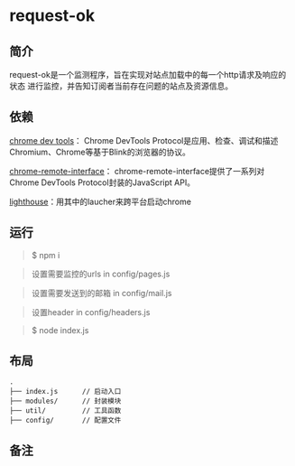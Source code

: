 # request-ok

## 简介

request-ok是一个监测程序，旨在实现对站点加载中的每一个http请求及响应的状态
进行监控，并告知订阅者当前存在问题的站点及资源信息。

## 依赖

[chrome dev tools](https://chromedevtools.github.io/devtools-protocol/)：
Chrome DevTools Protocol是应用、检查、调试和描述Chromium、Chrome等基于Blink的浏览器的协议。

[chrome-remote-interface](https://github.com/cyrus-and/chrome-remote-interface/blob/master/README.md)：
chrome-remote-interface提供了一系列对Chrome DevTools Protocol封装的JavaScript API。

[lighthouse](https://github.com/GoogleChrome/lighthouse/tree/master/docs)：用其中的laucher来跨平台启动chrome

## 运行

> $ npm i

> 设置需要监控的urls in config/pages.js

> 设置需要发送到的邮箱 in config/mail.js

> 设置header in config/headers.js

> $ node index.js


## 布局

```
.
├── index.js      // 启动入口
├── modules/      // 封装模块
├── util/         // 工具函数
├── config/       // 配置文件

```

## 备注
